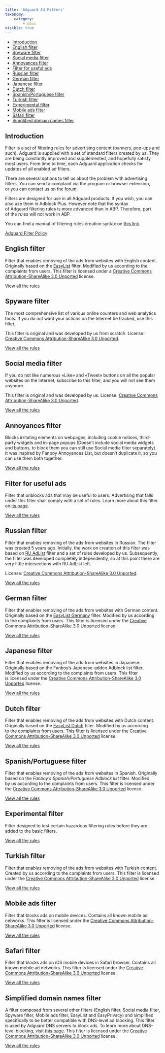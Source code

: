 ```yaml
---
title: 'Adguard Ad Filters'
taxonomy:
    category:
        - docs
visible: true
---
```


*   [Introduction](#introduction)
*   [English filter](#english)
*   [Spyware filter](#privacy)
*   [Social media filter](#social)
*   [Annoyances filter](#annoyances)
*   [Filter for useful ads](#useful)
*   [Russian filter](#russian)
*   [German filter](#german)
*   [Japanese filter](#japanese)
*   [Dutch filter](#dutch)
*   [Spanish/Portuguese filter](#spanish)
*   [Turkish filter](#turkish)
*   [Experimental filter](#experimental)
*   [Mobile ads filter](#mobile)
*   [Safari filter](#safari)
*   [Simplified domain names filter](#domains)

<a name="introduction"></a>

## Introduction

Filter is a set of filtering rules for advertising content (banners, pop-ups and such). Adguard is supplied with a set of standard filters created by us. They are being constantly improved and supplemented, and hopefully satisfy most users. From time to time, each Adguard application checks for updates of all enabled ad filters.

There are several options to tell us about the problem with advertising filters. You can send a complaint via the program or browser extension, or you can contact us on the [forum](https://forum.adguard.com/?langid=1).

Filters are designed for use in all Adguard products. If you wish, you can also use them in Adblock Plus. However note that the syntax of Adguard filtering rules is more advanced than in ABP. Therefore, part of the rules will not work in ABP.

You can find a manual of filtering rules creation syntax on [this link](/general/how-to-create-your-own-ad-filters).

[Adguard Filter Policy](https://blog.adguard.com/en/adguard-news/adguard-filter-policy.html)


<a name="english"></a>

## English filter

Filter that enables removing of the ads from websites with English content. Originally based on the [EasyList](https://easylist.adblockplus.org/) filter. Modified by us according to the complaints from users. This filter is licensed under a [Creative Commons Attribution-ShareAlike 3.0 Unported](https://creativecommons.org/licenses/by-sa/3.0/) license.

[View all the rules](https://filters.adtidy.org/extension/chromium/filters/2.txt)



<a name="privacy"></a>

## Spyware filter

The most comprehensive list of various online counters and web analytics tools. If you do not want your actions on the Internet be tracked, use this filter.

This filter is original and was developed by us from scratch. License: [Creative Commons Attribution-ShareAlike 3.0 Unported](https://creativecommons.org/licenses/by-sa/3.0/).

[View all the rules](https://filters.adtidy.org/extension/chromium/filters/3.txt)



<a name="social"></a>

## Social media filter

If you do not like numerous «Like» and «Tweet» buttons on all the popular websites on the Internet, subscribe to this filter, and you will not see them anymore.

This filter is original and was developed by us. License: [Creative Commons Attribution-ShareAlike 3.0 Unported](https://creativecommons.org/licenses/by-sa/3.0/).

[View all the rules](https://filters.adtidy.org/extension/chromium/filters/4.txt)



<a name="annoyances"></a>

## Annoyances filter

Blocks irritating elements on webpages, including cookie notices, third-party widgets and in-page popups (Doesn’t include social media widgets and buttons, to block them you can still use Social media filter separately). It was inspired by Fanboy Annoyances List, but doesn’t duplicate it, so you can use them both together.

[View all the rules](https://filters.adtidy.org/extension/chromium/filters/14.txt)



<a name="useful"></a>

## Filter for useful ads

Filter that unblocks ads that may be useful to users. Advertising that falls under this filter shall comply with a set of rules. Learn more about this filter on [its page](/en/whitelist.html).

[View all the rules](https://filters.adtidy.org/extension/chromium/filters/10.txt)



<a name="russian"></a>

## Russian filter

Filter that enables removing of the ads from websites in Russian. The filter was created 5 years ago. Initially, the work on creation of this filter was based on [RU AdList](https://code.google.com/p/ruadlist/) filter and a set of rules developed by us. Subsequently, the filter was developed completely independently, so at this point there are very little intersections with RU AdList left.

License: [Creative Commons Attribution-ShareAlike 3.0 Unported](https://creativecommons.org/licenses/by-sa/3.0/).

[View all the rules](https://filters.adtidy.org/extension/chromium/filters/1.txt)



<a name="german"></a>

## German filter

Filter that enables removing of the ads from websites with German content. Originally based on the [EasyList Germany](https://easylist.adblockplus.org/) filter. Modified by us according to the complaints from users. This filter is licensed under the [Creative Commons Attribution-ShareAlike 3.0 Unported](https://creativecommons.org/licenses/by-sa/3.0/) license.

[View all the rules](https://filters.adtidy.org/extension/chromium/filters/6.txt)



<a name="japanese"></a>

## Japanese filter

Filter that enables removing of the ads from websites in Japanese. Originally based on the Fanboy’s Japanese-addon Adblock list filter. Modified by us according to the complaints from users. This filter is licensed under the [Creative Commons Attribution-ShareAlike 3.0 Unported](https://creativecommons.org/licenses/by-sa/3.0/) license.

[View all the rules](https://filters.adtidy.org/extension/chromium/filters/7.txt)



<a name="dutch"></a>

## Dutch filter

Filter that enables removing of the ads from websites with Dutch content. Originally based on the [EasyList Dutch](https://easylist.adblockplus.org/) filter. Modified by us according to the complaints from users. This filter is licensed under the [Creative Commons Attribution-ShareAlike 3.0 Unported](https://creativecommons.org/licenses/by-sa/3.0/) license.

[View all the rules](https://filters.adtidy.org/extension/chromium/filters/8.txt)



<a name="spanish"></a>

## Spanish/Portuguese filter

Filter that enables removing of the ads from websites in Spanish. Originally based on the _Fanboy’s Spanish/Portuguese Adblock list_ filter. Modified by us according to the complaints from users. This filter is licensed under the [Creative Commons Attribution-ShareAlike 3.0 Unported](https://creativecommons.org/licenses/by-sa/3.0/) license.

[View all the rules](https://filters.adtidy.org/extension/chromium/filters/9.txt)



<a name="experimental"></a>

## Experimental filter

Filter designed to test certain hazardous filtering rules before they are added to the basic filters.

[View all the rules](https://filters.adtidy.org/extension/chromium/filters/5.txt)



<a name="turkish"></a>

## Turkish filter

Filter that enables removing of the ads from websites with Turkish content. Created by us according to the complaints from users. This filter is licensed under the [Creative Commons Attribution-ShareAlike 3.0 Unported](https://creativecommons.org/licenses/by-sa/3.0/) license.

[View all the rules](https://filters.adtidy.org/extension/chromium/filters/13.txt)



<a name="mobile"></a>

## Mobile ads filter

Filter that blocks ads on mobile devices. Contains all known mobile ad networks. This filter is licensed under the [Creative Commons Attribution-ShareAlike 3.0 Unported](https://creativecommons.org/licenses/by-sa/3.0/) license.

[View all the rules](https://filters.adtidy.org/extension/chromium/filters/11.txt)



<a name="safari"></a>

## Safari filter

Filter that blocks ads on iOS mobile devices in Safari browser. Contains all known mobile ad networks. This filter is licensed under the [Creative Commons Attribution-ShareAlike 3.0 Unported](https://creativecommons.org/licenses/by-sa/3.0/) license.

[View all the rules](https://filters.adtidy.org/extension/chromium/filters/12.txt)



<a name="domains"></a>

## Simplified domain names filter

A filter composed from several other filters (English filter, Social media filter, Spyware filter, Mobile ads filter, EasyList and EasyPrivacy) and simplified specifically to be better compatible with DNS-level ad blocking. This filter is used by Adguard DNS servers to block ads. To learn more about DNS-level blocking, visit [this page](https://adguard.com/adguard-dns/overview.html). This filter is licensed under the [Creative Commons Attribution-ShareAlike 3.0 Unported](https://creativecommons.org/licenses/by-sa/3.0/) license.

[View all the rules](https://filters.adtidy.org/extension/chromium/filters/15.txt)